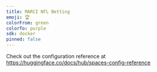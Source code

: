 ```yaml
---
title: MARCI NFL Betting
emoji: 🏆
colorFrom: green
colorTo: purple
sdk: docker
pinned: false
---
```


Check out the configuration reference at https://huggingface.co/docs/hub/spaces-config-reference
